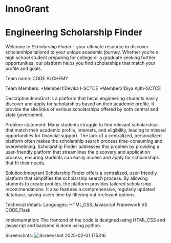 # InnoGrant
# Engineering Scholarship Finder

Welcome to *Scholarship Finder* – your ultimate resource to discover scholarships tailored to your unique academic journey. Whether you’re a high school student preparing for college or a graduate seeking further opportunities, our platform helps you find scholarships that match your profile and goals.

Team name: CODE ALCHEMY

Team Members:
*Member1:Devika I-SCTCE
*Member2:Diya Ajith-SCTCE

Description:InnoGrat is a platform that helps engineering students easily discover and apply for scholarships based on their academic profile. It provide the site links of various scholarships offered by both central and state governemnt.

Problem statement:
Many students struggle to find relevant scholarships that match their academic profile, interests, and eligibility, leading to missed opportunities for financial support. The lack of a centralized, personalized platform often makes the scholarship search process time-consuming and overwhelming. Scholarship Finder addresses this problem by providing a user-friendly platform that streamlines the discovery and application process, ensuring students can easily access and apply for scholarships that fit their needs.

Solution:Innogrant Scholarship Finder offers a centralized, user-friendly platform that simplifies the scholarship search process. By allowing students to create profiles, the platform provides tailored scholarship recommendations. It also features a comprehensive, regularly updated database, saving users time by filtering out irrelevant options.

Technical details:
Languages: HTML,CSS,Javascript
Framework:VS CODE,Flask

Implementation: 
The frontend of the code is designed using HTML,CSS and javascript and backend is done using python.

Screenshots:
![Screenshot 2025-02-01 175316](https://github.com/user-attachments/assets/aa7538f0-0657-452e-8bb7-4efbfa2a7866)

